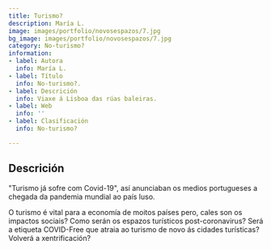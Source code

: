 ```yaml
---
title: Turismo?
description: María L.
image: images/portfolio/novosespazos/7.jpg
bg_image: images/portfolio/novosespazos/7.jpg
category: No-turismo?
information:
- label: Autora
  info: María L.
- label: Título
  info: No-turismo?.
- label: Descrición
  info: Viaxe á Lisboa das rúas baleiras.
- label: Web
  info: ''
- label: Clasificación
  info: No-turismo?

---
```

## Descrición

"Turismo já sofre com Covid-19", así anunciaban os medios portugueses a chegada da pandemia mundial ao país luso.

O turismo é vital para a economía de moitos países pero, cales son os impactos sociais? Como serán os espazos turísticos post-coronavirus? Será a etiqueta COVID-Free que atraia ao turismo de novo ás cidades turísticas? Volverá a xentrificación?